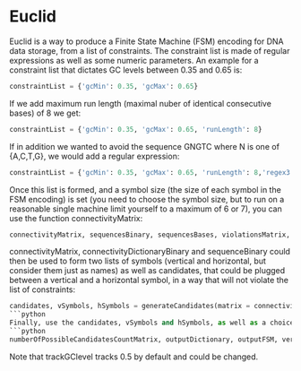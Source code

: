# Euclid
Euclid is a way to produce a Finite State Machine (FSM) encoding for DNA data storage, from a list of constraints.
The constraint list is made of regular expressions as well as some numeric parameters. An example for a constraint list that dictates GC levels between 0.35 and 0.65 is:
```python
constraintList = {'gcMin': 0.35, 'gcMax': 0.65}
```
 If we add maximum run length (maximal nuber of identical consecutive bases) of 8 we get:
```python
constraintList = {'gcMin': 0.35, 'gcMax': 0.65, 'runLength': 8}
```
If in addition we wanted to avoid the sequence GNGTC where N is one of {A,C,T,G}, we would add a regular expression:
```python
constraintList = {'gcMin': 0.35, 'gcMax': 0.65, 'runLength': 8,'regex3': 'G[ACTG]GTC'}
```
Once this list is formed, and a symbol size (the size of each symbol in the FSM encoding) is set (you need to choose the symbol size, but to run on a reasonable single machine limit yourself to a maximum of 6 or 7), you can use the function connectivityMatrix:
```python
connectivityMatrix, sequencesBinary, sequencesBases, violationsMatrix, connectivityDictionaryBinary = connectivityMatrix(constraintList, symbolSize)
```
connectivityMatrix, connectivityDictionaryBinary and sequenceBinary could then be used to form two lists of symbols (vertical and horizontal, but consider them just as names) as well as candidates, that could be plugged between a vertical and a horizontal symbol, in a way that will not violate the list of constraints: 
```python
candidates, vSymbols, hSymbols = generateCandidates(matrix = connectivityMatrix, connectivityDictionary = connectivityDictionaryBinary, seqBinary = sequencesBinary, seqBinary = sequencesBinary, ['0', '1'])
```python
Finally, use the candidates, vSymbols and hSymbols, as well as a choice mechanism (trackGC or random are the only ones currently implemented), to commit to a specific choice of symbols (making the encoding completely deterministic):
```python
numberOfPossibleCandidatesCountMatrix, outputDictionary, outputFSM, verticalSymbols, horizontalSymbols = makeFSM(c = candidates, vsym = vSymbols, hsym = hSymbols, trackGClevel)
```
Note that trackGClevel tracks 0.5 by default and could be changed.


